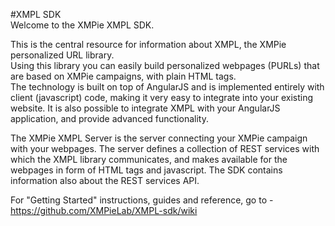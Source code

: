 #XMPL SDK    
Welcome to the XMPie XMPL SDK.    

This is the central resource for information about XMPL, the XMPie personalized URL library.    
Using this library you can easily build personalized webpages (PURLs) that are based on XMPie campaigns, with plain HTML tags.   
The technology is built on top of AngularJS and is implemented entirely with client (javascript) code, making it very easy to integrate into your existing website. It is also possible to integrate XMPL with your AngularJS application, and provide advanced functionality.

The XMPie XMPL Server is the server connecting your XMPie campaign with your webpages. The server defines a collection of REST services with which the XMPL library communicates, and makes available for the webpages in form of HTML tags and javascript. The SDK contains information also about the REST services API.

For "Getting Started" instructions, guides and reference, go to - https://github.com/XMPieLab/XMPL-sdk/wiki
